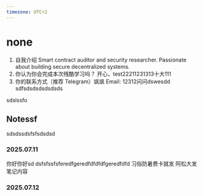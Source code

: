 ```yaml
---
timezone: UTC+2
---
```


# none

1. 自我介绍
   Smart contract auditor and security researcher. Passionate about building secure decentralized systems.
2. 你认为你会完成本次残酷学习吗？
   开心，test22211231313十大111
3. 你的联系方式（推荐 Telegram）飒飒
   Email: 12312问问dswesdd sdfsdsdsdsdsdsds

sdslssfo 
## Notessf
sdsdssdsfsfsdsdsd
### 2025.07.11
你好你好sd dsfsfssfsferedfgeredfdfdfdfgeredfdfd
习俗防暑费卡就发 阿松大发
笔记内容

### 2025.07.12

